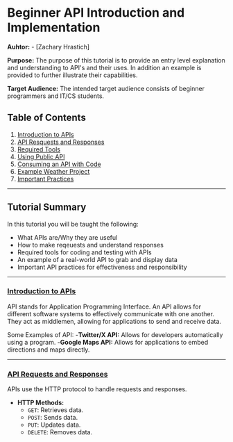 # Beginner API Introduction and Implementation

**Auhtor:** - [Zachary Hrastich]

**Purpose:** The purpose of this tutorial is to provide an entry level explanation and understanding to API's and their uses. In addition an example is provided to further illustrate their capabilities.

**Target Audience:** The intended target audience consists of beginner programmers and IT/CS students.
## Table of Contents
1. [Introduction to APIs](01_introduction.md)
2. [API Resquests and Responses](02_request_response.md)
3. [Required Tools](03_tools_setup.md)
4. [Using Public API](04_Public_API)
5. [Consuming an API with Code](05_code.md)
6. [Example Weather Project](06_WeatherProj.md)
7. [Important Practices](07_practices.md)

---

## Tutorial Summary

In this tutorial you will be taught the following:
- What APIs are/Why they are useful
- How to make reqeuests and understand responses
- Required tools for coding and testing with APIs
- An example of a real-world API to grab and display data
- Important API practices for effectiveness and responsibility

---
### [Introduction to APIs](01_introduction.md)

API stands for Application Programming Interface. An API allows for different software systems to effectively communicate with one another. They act as middlemen, allowing for applications to send and receive data.

Some Examples of API:
-**Twitter/X API:** Allows for developers automatically using a program.
-**Google Maps API:** Allows for applications to embed directions and maps directly.

---

### [API Requests and Responses](02_request_response)
 APIs use the HTTP protocol to handle requests and responses.  
- **HTTP Methods:**  
  - `GET`: Retrieves data.  
  - `POST`: Sends data.  
  - `PUT`: Updates data.  
  - `DELETE`: Removes data.  







